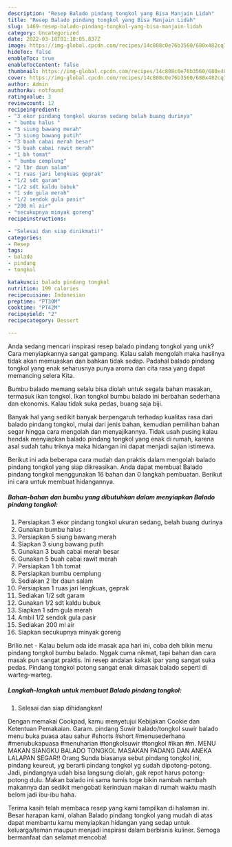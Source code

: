 ```yaml
---
description: "Resep Balado pindang tongkol yang Bisa Manjain Lidah"
title: "Resep Balado pindang tongkol yang Bisa Manjain Lidah"
slug: 1469-resep-balado-pindang-tongkol-yang-bisa-manjain-lidah
category: Uncategorized
date: 2022-03-18T01:10:05.837Z
image: https://img-global.cpcdn.com/recipes/14c808c0e76b3560/680x482cq70/balado-pindang-tongkol-foto-resep-utama.jpg
hideToc: false
enableToc: true
enableTocContent: false
thumbnail: https://img-global.cpcdn.com/recipes/14c808c0e76b3560/680x482cq70/balado-pindang-tongkol-foto-resep-utama.jpg
cover: https://img-global.cpcdn.com/recipes/14c808c0e76b3560/680x482cq70/balado-pindang-tongkol-foto-resep-utama.jpg
author: Admin
authorAv: notfound
ratingvalue: 3
reviewcount: 12
recipeingredient:
- "3 ekor pindang tongkol ukuran sedang belah buang durinya"
- " bumbu halus "
- "5 siung bawang merah"
- "3 siung bawang putih"
- "3 buah cabai merah besar"
- "5 buah cabai rawit merah"
- "1 bh tomat"
- " bumbu cemplung"
- "2 lbr daun salam"
- "1 ruas jari lengkuas geprak"
- "1/2 sdt garam"
- "1/2 sdt kaldu bubuk"
- "1 sdm gula merah"
- "1/2 sendok gula pasir"
- "200 ml air"
- "secukupnya minyak goreng"
recipeinstructions:

- "Selesai dan siap dinikmati!"
categories:
- Resep
tags:
- balado
- pindang
- tongkol

katakunci: balado pindang tongkol 
nutrition: 199 calories
recipecuisine: Indonesian
preptime: "PT30M"
cooktime: "PT42M"
recipeyield: "2"
recipecategory: Dessert

---
```





Anda sedang mencari inspirasi resep balado pindang tongkol yang unik? Cara menyiapkannya sangat gampang. Kalau salah mengolah maka hasilnya tidak akan memuaskan dan bahkan tidak sedap. Padahal balado pindang tongkol yang enak seharusnya punya aroma dan cita rasa yang dapat memancing selera Kita.





Bumbu balado memang selalu bisa diolah untuk segala bahan masakan, termasuk ikan tongkol. Ikan tongkol bumbu balado ini berbahan sederhana dan ekonomis. Kalau tidak suka pedas, buang saja biji.

Banyak hal yang sedikit banyak berpengaruh terhadap kualitas rasa dari balado pindang tongkol, mulai dari jenis bahan, kemudian pemilihan bahan segar hingga cara mengolah dan menyajikannya. Tidak usah pusing kalau hendak menyiapkan balado pindang tongkol yang enak di rumah, karena asal sudah tahu triknya maka hidangan ini dapat menjadi sajian istimewa.






Berikut ini ada beberapa cara mudah dan praktis dalam mengolah balado pindang tongkol yang siap dikreasikan. Anda dapat membuat Balado pindang tongkol menggunakan 16 bahan dan 0 langkah pembuatan. Berikut ini cara untuk membuat hidangannya.

<!--inarticleads1-->

##### Bahan-bahan dan bumbu yang dibutuhkan dalam menyiapkan Balado pindang tongkol:

1. Persiapkan 3 ekor pindang tongkol ukuran sedang, belah buang durinya
1. Gunakan  bumbu halus :
1. Persiapkan 5 siung bawang merah
1. Siapkan 3 siung bawang putih
1. Gunakan 3 buah cabai merah besar
1. Gunakan 5 buah cabai rawit merah
1. Persiapkan 1 bh tomat
1. Persiapkan  bumbu cemplung
1. Sediakan 2 lbr daun salam
1. Persiapkan 1 ruas jari lengkuas, geprak
1. Sediakan 1/2 sdt garam
1. Gunakan 1/2 sdt kaldu bubuk
1. Siapkan 1 sdm gula merah
1. Ambil 1/2 sendok gula pasir
1. Sediakan 200 ml air
1. Siapkan secukupnya minyak goreng


Brilio.net - Kalau belum ada ide masak apa hari ini, coba deh bikin menu pindang tongkol bumbu balado. Nggak cuma nikmat, tapi bahan dan cara masak pun sangat praktis. Ini resep andalan kakak ipar yang sangat suka pedas. Pindang tongkol potong sangat enak dimasak balado seperti di warteg-warteg. 

<!--inarticleads2-->

##### Langkah-langkah untuk membuat Balado pindang tongkol:


1. Selesai dan siap dihidangkan!

Dengan memakai Cookpad, kamu menyetujui Kebijakan Cookie dan Ketentuan Pemakaian. Garam. pindang Suwir balado/tongkol suwir balado menu buka puasa atau sahur #shorts #short #menusederhana #menubukapuasa #menuharian #tongkolsuwir #tongkol #ikan #m. MENU MAKAN SIANGKU BALADO TONGKOL MASAKAN PADANG DAN ANEKA LALAPAN SEGAR‼️ Orang Sunda biasanya sebut pindang tongkol ini, pindang keureut, yg berarti pindang tongkol yg sudah dipotong-potong. Jadi, pindangnya udah bisa langsung diolah, gak repot harus potong-potong dulu. Makan balado ini sama tumis toge bikin nambah nambah makannya dan sedikit mengobati kerinduan makan di rumah waktu masih belom jadi ibu-ibu haha. 

Terima kasih telah membaca resep yang kami tampilkan di halaman ini. Besar harapan kami, olahan Balado pindang tongkol yang mudah di atas dapat membantu kamu menyiapkan hidangan yang sedap untuk keluarga/teman maupun menjadi inspirasi dalam berbisnis kuliner. Semoga bermanfaat dan selamat mencoba!
